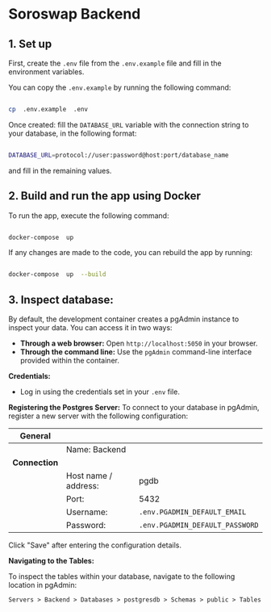 # Soroswap Backend

  

## 1. Set up

  

First, create the `.env` file from the `.env.example` file and fill in the environment variables.

You can copy the `.env.example` by running the following command:

  

```bash

cp  .env.example  .env

```

Once created: fill the `DATABASE_URL` variable with the connection string to your database, in the following format:

  

```bash

DATABASE_URL=protocol://user:password@host:port/database_name

``` 
and fill in the remaining values.
  

## 2. Build and run the app using Docker

  

To run the app, execute the following command:

  

```bash

docker-compose  up

```

  

If any changes are made to the code, you can rebuild the app by running:

  

```bash

docker-compose  up  --build

```

## 3. Inspect database:

By default, the development container creates a pgAdmin instance to inspect your data. You can access it in two ways:
-  **Through a web browser:**  Open  `http://localhost:5050`  in your browser.
-  **Through the command line:**  Use the  `pgAdmin`  command-line interface provided within the container.

**Credentials:**
-   Log in using the credentials set in your  `.env`  file.

**Registering the Postgres Server:**
To connect to your database in pgAdmin, register a new server with the following configuration:

| General |  | |
|--|--|--|
|  | Name: Backend| |
| **Connection** | | |
||Host name / address: | pgdb |
||Port:|5432
||Username:|`.env.PGADMIN_DEFAULT_EMAIL`
||Password:|`.env.PGADMIN_DEFAULT_PASSWORD`

Click "Save" after entering the configuration details.

**Navigating to the Tables:**

To inspect the tables within your database, navigate to the following location in pgAdmin:

`Servers > Backend > Databases > postgresdb > Schemas > public > Tables`